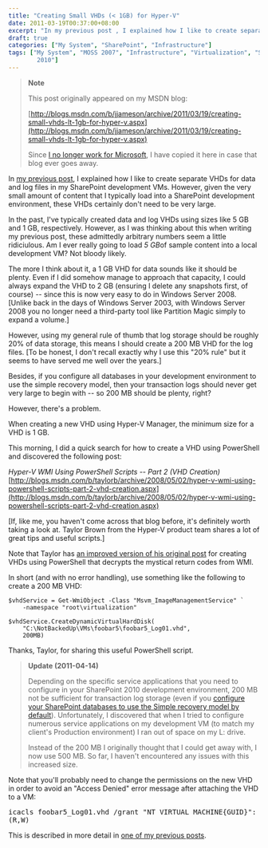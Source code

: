 ```yaml
---
title: "Creating Small VHDs (< 1GB) for Hyper-V"
date: 2011-03-19T00:37:00+08:00
excerpt: "In my previous post , I explained how I like to create separate VHDs for data and log files in my SharePoint development VMs. However, given the very small amount of content that I typically load into a SharePoint development environment, these VHDs certainly..."
draft: true
categories: ["My System", "SharePoint", "Infrastructure"]
tags: ["My System", "MOSS 2007", "Infrastructure", "Virtualization", "SharePoint 
		2010"]
---
```


> **Note**
> 
> 
> 	This post originally appeared on my MSDN blog:  
>   
> 
> 
> [http://blogs.msdn.com/b/jjameson/archive/2011/03/19/creating-small-vhds-lt-1gb-for-hyper-v.aspx](http://blogs.msdn.com/b/jjameson/archive/2011/03/19/creating-small-vhds-lt-1gb-for-hyper-v.aspx)
> 
> 
> Since
> 	[I no longer work for Microsoft](/blog/jjameson/2011/09/02/last-day-with-microsoft), I have copied it here in case that blog 
> 	ever goes away.


In [my previous post](/blog/jjameson/2011/03/19/cdl-for-sharepoint-a-k-a-quot-you-can-never-have-too-many-spindles-quot), I explained how I like to create separate VHDs for data and  log files in my SharePoint development VMs. However, given the very small amount  of content that I typically load into a SharePoint development environment, these  VHDs certainly don't need to be very large.

In the past, I've typically created data and log VHDs using sizes like 5 GB and  1 GB, respectively. However, as I was thinking about this when writing my previous  post, these admittedly arbitrary numbers seem a little ridiciulous. Am I ever really  going to load *5 GB*of sample content into a local development VM? Not bloody  likely.

The more I think about it, a 1 GB VHD for data sounds like it should be plenty.  Even if I did somehow manage to approach that capacity, I could always expand the  VHD to 2 GB (ensuring I delete any snapshots first, of course) -- since this is  now very easy to do in Windows Server 2008. [Unlike back in the days of Windows  Server 2003, with Windows Server 2008 you no longer need a third-party tool like  Partition Magic simply to expand a volume.]

However, using my general rule of thumb that log storage should be roughly 20%  of data storage, this means I should create a 200 MB VHD for the log files. [To  be honest, I don't recall exactly why I use this "20% rule" but it seems to have  served me well over the years.]

Besides, if you configure all databases in your development environment to use  the simple recovery model, then your transaction logs should never get very large  to begin with -- so 200 MB should be plenty, right?

However, there's a problem.

When creating a new VHD using Hyper-V Manager, the minimum size for a VHD is  1 GB.

This morning, I did a quick search for how to create a VHD using PowerShell and  discovered the following post:

<cite>Hyper-V WMI Using PowerShell Scripts -- Part 2 (VHD Creation)</cite>
[http://blogs.msdn.com/b/taylorb/archive/2008/05/02/hyper-v-wmi-using-powershell-scripts-part-2-vhd-creation.aspx](http://blogs.msdn.com/b/taylorb/archive/2008/05/02/hyper-v-wmi-using-powershell-scripts-part-2-vhd-creation.aspx)


[If, like me, you haven't come across that blog before, it's definitely worth  taking a look at. Taylor Brown from the Hyper-V product team shares a lot of great  tips and useful scripts.]

Note that Taylor has [an improved version of his original post](http://blogs.msdn.com/b/taylorb/archive/2008/06/18/hyper-v-wmi-rich-error-messages-for-non-zero-returnvalue-no-more-32773-32768-32700.aspx) for creating VHDs using PowerShell  that decrypts the mystical return codes from WMI.

In short (and with no error handling), use something like the following to create  a 200 MB VHD:



    $vhdService = Get-WmiObject -Class "Msvm_ImageManagementService" `
        -namespace "root\virtualization"
        
    $vhdService.CreateDynamicVirtualHardDisk(
        "C:\NotBackedUp\VMs\foobar5\foobar5_Log01.vhd",
        200MB)



Thanks, Taylor, for sharing this useful PowerShell script.


> **Update (2011-04-14)**
> 
> 
> Depending on the specific service applications that you need to configure 
> 	in your SharePoint 2010 development environment, 200 MB not be sufficient 
> 	for transaction log storage (even if you
> 	[configure your SharePoint databases to use the Simple recovery model by 
> 	default](/blog/jjameson/2011/03/19/using-the-simple-recovery-model-for-sharepoint-development-environments)). Unfortunately, I discovered that when I tried to configure 
> 	numerous service applications on my development VM (to match my client's 
> 	Production environment) I ran out of space on my L: drive.
> 
> Instead of the 200 MB I originally thought that I could get away with, 
> 	I now use 500 MB. So far, I haven't encountered any issues with this increased 
> 	size.


Note that you'll probably need to change the permissions on the new VHD in order  to avoid an "Access Denied" error message after attaching the VHD to a VM:

<kbd>icacls foobar5_Log01.vhd /grant "NT VIRTUAL MACHINE\{GUID}":(R,W)</kbd>

This is described in more detail in [one of my previous posts](/blog/jjameson/2009/08/13/using-sysprep-ed-vhds-for-new-hyper-v-virtual-machines).

